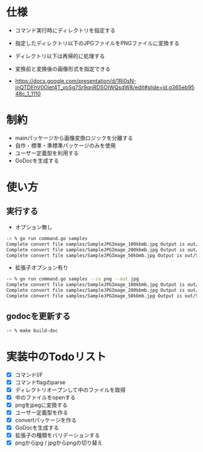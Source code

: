 # 仕様
- コマンド実行時にディレクトリを指定する
- 指定したディレクトリ以下のJPGファイルをPNGファイルに変換する
- ディレクトリ以下は再帰的に処理する
- 変換前と変換後の画像形式を指定できる

- https://docs.google.com/presentation/d/1Ri0sN-jnQTDEhV0Oiet4T_voSg7Sr9qnRDSOIWQsdW8/edit#slide=id.g365eb9548c_1_1110

# 制約
- mainパッケージから画像変換ロジックを分離する
- 自作・標準・準標準パッケージのみを使用
- ユーザー定義型を利用する
- GoDocを生成する

# 使い方

## 実行する
- オプション無し

```bash
-> % go run command.go samples
Complete convert file samples/SampleJPGImage_100kbmb.jpg Output is out/SampleJPGImage_100kbmb.png
Complete convert file samples/SampleJPGImage_200kbmb.jpg Output is out/SampleJPGImage_200kbmb.png
Complete convert file samples/SampleJPGImage_50kbmb.jpg Output is out/SampleJPGImage_50kbmb.png
```

- 拡張子オプション有り

```bash
-> % go run command.go samples --in png --out jpg
Complete convert file samples/SampleJPGImage_100kbmb.jpg Output is out/SampleJPGImage_100kbmb.png
Complete convert file samples/SampleJPGImage_200kbmb.jpg Output is out/SampleJPGImage_200kbmb.png
Complete convert file samples/SampleJPGImage_50kbmb.jpg Output is out/SampleJPGImage_50kbmb.png
```

## godocを更新する

```bash
-> % make build-doc
```

# 実装中のTodoリスト
- [x] コマンドI/F
- [x] コマンドflagのparse
- [x] ディレクトリオープンして中のファイルを取得
- [x] 中のファイルをopenする
- [x] pngをjpegに変換する
- [x] ユーザー定義型を作る
- [x] convertパッケージを作る
- [x] GoDocを生成する
- [x] 拡張子の種類をバリデーションする
- [x] pngからjpg / jpgからpngの切り替え